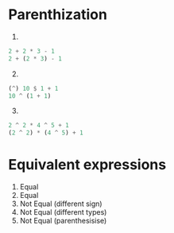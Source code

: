 # Parenthization

1.  
  ```haskell
  2 + 2 * 3 - 1
  2 + (2 * 3) - 1
  ```

2. 
  ```haskell
  (^) 10 $ 1 + 1
  10 ^ (1 + 1)
  ```
  
3. 
  ```haskell
  2 ^ 2 * 4 ^ 5 + 1
  (2 ^ 2) * (4 ^ 5) + 1
  ```

# Equivalent expressions

1. Equal
2. Equal
3. Not Equal (different sign)
4. Not Equal (different types)
5. Not Equal (parenthesisise)
